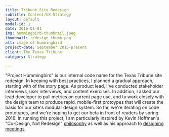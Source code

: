 ```yaml
---
title: Tribune Site Redesign
subtitle: Content/UX Strategy
layout: default
modal-id: 1
date: 2016-01-01
img: hummingbird-thumbnail.jpeg
thumbnail: redesign_thumb.png
alt: image of hummingbird
project-date: September 2015-present
client: The Texas Tribune
category: Strategy

---
```


"Project Hummingbird" is our internal code name for the Texas Tribune site redesign. In keeping with best practices, I planned a gradual approach, starting with of the story page. As product lead, I've conducted stakeholder interviews, user interviews, and content exercises. In addition, I asked our lead developer to pull metrics on current page use, and to work closely with the design team to produce rapid, mobile-first protoypes that will create the basis for our site's modular design system. So far, we're iterating on code prototypes, and we're hoping to get our beta in front of readers by spring 2016. In running this project, I am particularly inspired by Kevin Hoffman's "Co-Design, Not Redesign" [philosophy](https://vimeo.com/131476603) as well as his approach to  [designing meetings](https://www.uie.com/brainsparks/2012/12/14/kevin-hoffman-designing-stellar-meetings/).
